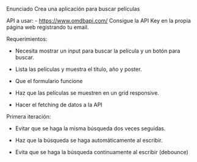 Enunciado
Crea una aplicación para buscar películas

API a usar: - https://www.omdbapi.com/ Consigue la API Key en la propia página web registrando tu email.

Requerimientos:

+ Necesita mostrar un input para buscar la película y un botón para buscar.

+ Lista las películas y muestra el título, año y poster.

+ Que el formulario funcione

+ Haz que las películas se muestren en un grid responsive.

+ Hacer el fetching de datos a la API

Primera iteración:

+ Evitar que se haga la misma búsqueda dos veces seguidas.

+ Haz que la búsqueda se haga automáticamente al escribir.

+ Evita que se haga la búsqueda continuamente al escribir (debounce)